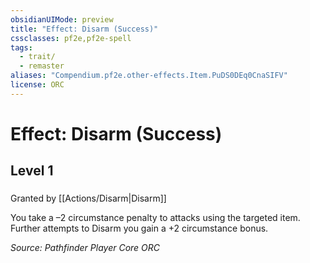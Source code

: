 ```yaml
---
obsidianUIMode: preview
title: "Effect: Disarm (Success)"
cssclasses: pf2e,pf2e-spell
tags:
  - trait/
  - remaster
aliases: "Compendium.pf2e.other-effects.Item.PuDS0DEq0CnaSIFV"
license: ORC
---
```

# Effect: Disarm (Success)
## Level 1
### 






Granted by [[Actions/Disarm|Disarm]]

You take a –2 circumstance penalty to attacks using the targeted item. Further attempts to Disarm you gain a +2 circumstance bonus.

*Source: Pathfinder Player Core*
*ORC*